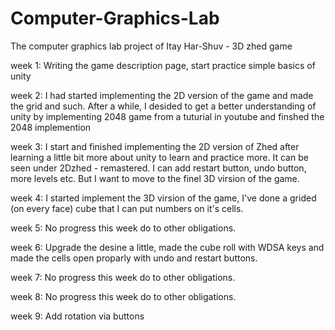 # Computer-Graphics-Lab
The computer graphics lab project of Itay Har-Shuv - 3D zhed game

week 1: Writing the game description page, start practice simple basics of unity

week 2: I had started implementing the 2D version of the game and made the grid and such. After a while, I desided to get a better understanding of unity by implementing 2048 game from a tuturial in youtube and finshed the 2048 implemention

week 3: I start and finished implementing the 2D version of Zhed after learning a little bit more about unity to learn and practice more. It can be seen under 2Dzhed - remastered. I can add restart button, undo button, more levels etc. But I want to move to the finel 3D virsion of the game.

week 4: I started implement the 3D virsion of the game, I've done a grided (on every face) cube that I can put numbers on it's cells.

week 5: No progress this week do to other obligations.

week 6: Upgrade the desine a little, made the cube roll with WDSA keys and made the cells open proparly with undo and restart buttons.

week 7: No progress this week do to other obligations.

week 8: No progress this week do to other obligations.

week 9: Add rotation via buttons
